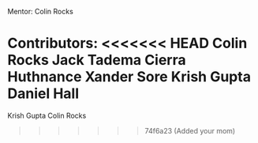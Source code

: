 Mentor:
Colin Rocks

Contributors:
<<<<<<< HEAD
Colin Rocks
Jack Tadema
Cierra Huthnance
Xander Sore
Krish Gupta
Daniel Hall
=======
Krish Gupta
Colin Rocks
>>>>>>> 74f6a23 (Added your mom)
